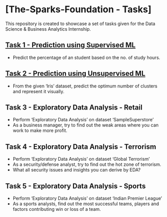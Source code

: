 # [The-Sparks-Foundation - Tasks]
This repository is created to showcase a set of tasks given for the Data Science &amp; Business Analytics Internship.

## [Task 1 - Prediction using Supervised ML](https://github.com/the-curious-analyst/The-Sparks-Foundation---Tasks/tree/main/Task1_LinearRegression)
- Predict the percentage of an student based on the no. of study hours.
## [Task 2 - Prediction using Unsupervised ML](https://github.com/the-curious-analyst/The-Sparks-Foundation---Tasks/tree/main/Task2_UnsupervisedML)
- From the given ‘Iris’ dataset, predict the optimum number of clusters and represent it visually.
## Task 3 - Exploratory Data Analysis - Retail
- Perform ‘Exploratory Data Analysis’ on dataset ‘SampleSuperstore’
- As a business manager, try to find out the weak areas where you can work to make more profit.
## Task 4 - Exploratory Data Analysis - Terrorism
- Perform ‘Exploratory Data Analysis’ on dataset ‘Global Terrorism’
- As a security/defense analyst, try to find out the hot zone of terrorism.
- What all security issues and insights you can derive by EDA?
## Task 5 - Exploratory Data Analysis - Sports
- Perform ‘Exploratory Data Analysis’ on dataset ‘Indian Premier League’
- As a sports analysts, find out the most successful teams, players and factors contributing win or loss of a team.
